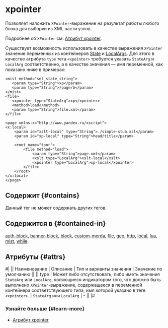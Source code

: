 # xpointer

Позволяет наложить `XPointer`-выражение на результат работы любого блока для выборки из XML части узлов.

Подробнее об `XPointer` см. [Атрибут xpointer](../appendices/xpointer.md).

Существует возможность использовать в качестве выражения `XPointer` значение переменных из контейнеров [State](../concepts/state-ov.md) и [LocalArgs](../concepts/block-local-ov.md). Для этого в качестве атрибута `type` тега `<xpointer>` требуется указать `StateArg` и `LocalArg` соответственно, а в качестве значения — имя переменной, как показано ниже в примерах:

```
<mist method="set_state_string">
   <param type="String">xp</param>
   <param type="String">/page/b</param>
</mist>
<file>
   <xpointer type="StateArg">xp</xpointer>
   <method>load</method>
   <param type="String">file.xml</param>
</file>
```

```
<page xmlns:x="http://www.yandex.ru/xscript">
<x:local>
    <param id="xslt-local" type="String">./simple-stub.xsl</param>
    <param id="xp-local" type="String">head/title</param>

    <root name="toor">
        <file method="load">
            <param type="String">page.xml</param>
            <xslt type="LocalArg">xslt-local</xslt>
            <xpointer type="LocalArg">xp-local</xpointer>
        </file>
    </root>
</x:local>
</page>
```

## Содержит {#contains}

Данный тег не может содержать других тегов.

## Содержится в {#contained-in}

[auth-block](auth-block.md), [banner-block](banner-block.md), [block](block.md), [custom-morda](custom-morda.md), [file](file.md), [geo](geo.md), [http](http.md), [local](local.md), [lua](lua.md), [mist](mist.md), [while](while.md).

## Атрибуты {#attrs}

#|
|| Наименование | Описание | Тип и варианты значения | Значение по умолчанию ||
|| type | Может либо отсутствовать, либо иметь значения `StateArg` или `LocalArg`, являющиеся индикатором того, что должно быть выполнено `XPointer`-выражение, содержащееся в переменной контейнера соответствующего типа, имя которой указано в теге `<xpointer>`. | `StateArg` или `LocalArg` | - ||
|#


### Узнайте больше {#learn-more}
* [Атрибут xpointer](../appendices/xpointer.md)